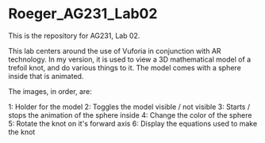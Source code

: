 # Roeger_AG231_Lab02

This is the repository for AG231, Lab 02.

This lab centers around the use of Vuforia in conjunction with AR technology. In my version, it is used to view a 3D mathematical model of a trefoil knot, and do various things to it. The model comes with a sphere inside that is animated.

The images, in order, are:

1: Holder for the model
2: Toggles the model visible / not visible
3: Starts / stops the animation of the sphere inside
4: Change the color of the sphere
5: Rotate the knot on it's forward axis
6: Display the equations used to make the knot
